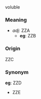 voluble
### Meaning
+ _adj_: ZZA
    + __eg__: ZZB

### Origin

ZZC

### Synonym

__eg__: ZZD

+ ZZE


